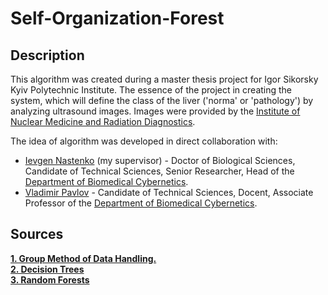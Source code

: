 # Self-Organization-Forest

## Description ##
This algorithm was created during a master thesis project for Igor Sikorsky Kyiv Polytechnic Institute. The essence of the project in creating the system, which will define the class of the liver ('norma' or 'pathology') by analyzing ultrasound images. Images were provided by the <a href = "http://diagra.org/">Institute of Nuclear Medicine and Radiation Diagnostics</a>.

The idea of algorithm was developed in direct collaboration with: 
* <a href = http://bmc.fbmi.kpi.ua/employees/nastenko-evgeniy-arnoldovich>Ievgen Nastenko</a> (my supervisor) - Doctor of Biological Sciences, Candidate of Technical Sciences, Senior Researcher, Head of the <a href = http://bmc.fbmi.kpi.ua>Department of Biomedical Cybernetics</a>.
* <a href = http://bmc.fbmi.kpi.ua/employees/pavlov-vladimir-anatolievich> Vladimir Pavlov</a> - Candidate of Technical Sciences, Docent, Associate Professor of the <a href = http://bmc.fbmi.kpi.ua>Department of Biomedical Cybernetics</a>.

## Sources ##

<a href = "http://www.gmdh.net/">**1. Group Method of Data Handling.**</a><br />
<a href = "https://www.youtube.com/watch?v=7VeUPuFGJHk">**2. Decision Trees**</a><br />
<a href = "https://www.youtube.com/watch?v=J4Wdy0Wc_xQ">**3. Random Forests**</a><br />

